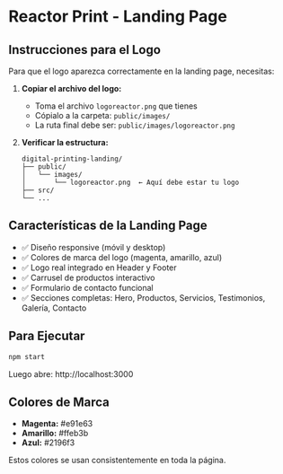 # Reactor Print - Landing Page

## Instrucciones para el Logo

Para que el logo aparezca correctamente en la landing page, necesitas:

1. **Copiar el archivo del logo:**
   - Toma el archivo `logoreactor.png` que tienes
   - Cópialo a la carpeta: `public/images/`
   - La ruta final debe ser: `public/images/logoreactor.png`

2. **Verificar la estructura:**
   ```
   digital-printing-landing/
   ├── public/
   │   └── images/
   │       └── logoreactor.png  ← Aquí debe estar tu logo
   ├── src/
   └── ...
   ```

## Características de la Landing Page

- ✅ Diseño responsive (móvil y desktop)
- ✅ Colores de marca del logo (magenta, amarillo, azul)
- ✅ Logo real integrado en Header y Footer
- ✅ Carrusel de productos interactivo
- ✅ Formulario de contacto funcional
- ✅ Secciones completas: Hero, Productos, Servicios, Testimonios, Galería, Contacto

## Para Ejecutar

```bash
npm start
```

Luego abre: http://localhost:3000

## Colores de Marca

- **Magenta:** #e91e63
- **Amarillo:** #ffeb3b  
- **Azul:** #2196f3

Estos colores se usan consistentemente en toda la página.
